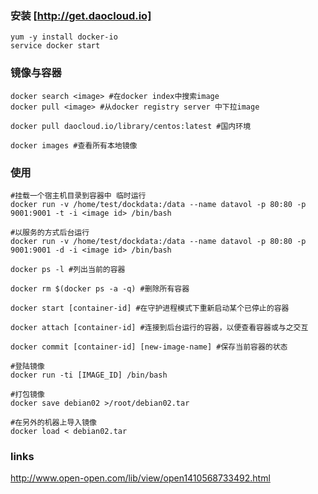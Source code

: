 ### 安装 [http://get.daocloud.io]
```shell
yum -y install docker-io
service docker start

```

### 镜像与容器

```shell
docker search <image> #在docker index中搜索image
docker pull <image> #从docker registry server 中下拉image

docker pull daocloud.io/library/centos:latest #国内环境

docker images #查看所有本地镜像
```

### 使用

```shell
#挂载一个宿主机目录到容器中 临时运行
docker run -v /home/test/dockdata:/data --name datavol -p 80:80 -p 9001:9001 -t -i <image id> /bin/bash 

#以服务的方式后台运行
docker run -v /home/test/dockdata:/data --name datavol -p 80:80 -p 9001:9001 -d -i <image id> /bin/bash 

docker ps -l #列出当前的容器

docker rm $(docker ps -a -q) #删除所有容器

docker start [container-id] #在守护进程模式下重新启动某个已停止的容器

docker attach [container-id] #连接到后台运行的容器，以便查看容器或与之交互

docker commit [container-id] [new-image-name] #保存当前容器的状态

#登陆镜像
docker run -ti [IMAGE_ID] /bin/bash

#打包镜像
docker save debian02 >/root/debian02.tar

#在另外的机器上导入镜像
docker load < debian02.tar

```

### links

http://www.open-open.com/lib/view/open1410568733492.html
